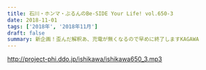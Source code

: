```yaml
---
title: 石川・ホンマ・ぶるんのBe-SIDE Your Life! vol.650-3
date: 2018-11-01
tags: ['2018年', '2018年11月']
draft: false
summary: 新企画！歪んだ解釈あ、充電が無くなるので早めに終了しますKAGAWA
---
```


http://project-phi.ddo.jp/ishikawa/ishikawa650_3.mp3
